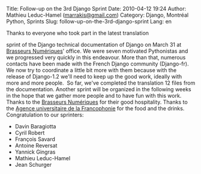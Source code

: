 Title: Follow-up on the 3rd Django Sprint
Date: 2010-04-12 19:24
Author: Mathieu Leduc-Hamel (marrakis@gmail.com)
Category: Django, Montréal Python, Sprints
Slug: follow-up-on-the-3rd-django-sprint
Lang: en

<!--:en-->Thanks to everyone who took part in the latest translation
sprint of the Django technical documentation of Django on March 31 at
[Brasseurs Numériques][]' office. We were seven motivated Pythonistas
and we progressed very quickly in this endeavour. More than that,
numerous contacts have been made with the French Django community
(Django-fr).  We now try to coordinate a little bit more with them
because with the release of Django-1.2 we'll need to keep up the good
work, ideally with more and more people.  So far, we've completed the
translation 12 files from the documentation. Another sprint will be
organized in the following weeks in the hope that we gather more people
and to have fun with this work. Thanks to the [Brasseurs Numériques][]
for their good hospitality. Thanks to the [Agence universitaire de la
Francophonie][] for the food and the drinks. Congratulation to our
sprinters:

-   Davin Baragiotta
-   Cyril Robert
-   François Savard
-   Antoine Reversat
-   Yannick Gingras
-   Mathieu Leduc-Hamel
-   Jean Schurger

  [Brasseurs Numériques]: http://ajah.ca
  [Agence universitaire de la Francophonie]: http://auf.org
